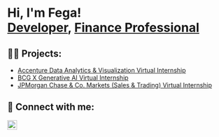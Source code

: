 <h1>Hi, I'm Fega! <br/><a href="https://github.com/fegaokwa">Developer</a>, <a href="https://www.linkedin.com/in/fegaokwa/">Finance Professional</a></h1>

<h2>👨‍💻 Projects:</h2>

- [Accenture Data Analytics \& Visualization Virtual Internship](https://github.com/fegaokwa/Accenture-Forage-Project)
- [BCG X Generative AI Virtual Internship](https://github.com/fegaokwa)
- [JPMorgan Chase & Co. Markets (Sales & Trading) Virtual Internship](https://github.com/fegaokwa)
 
<!--<h2> 🧾 Certifications </h2>

- <b>Forage Virtual Internship Program(s) </b>
   - [Accenture Data Analytics \& Visualization](https://github.com/fegaokwa) 
   - [BCGx GenAI](https://github.com/fegaokwa) 
   - [BCGx Data Science](https://github.com/fegaokwa)
   - [JP Morgan Chase Quantitative Research](https://github.com/fegaokwa) -->

<h2> 🤳 Connect with me:</h2> 

[<img align="left" alt="FegaOkwa | LinkedIn" width="22px" src="https://cdn.jsdelivr.net/npm/simple-icons@v3/icons/linkedin.svg" />][linkedin]

[linkedin]: https://linkedin.com/in/fegaokwa
